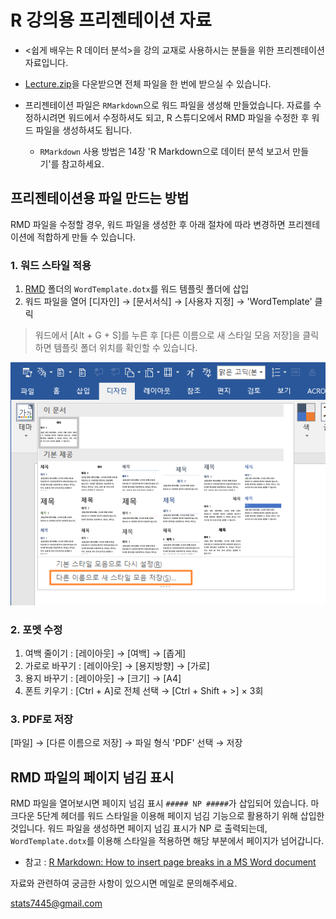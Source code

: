 # R 강의용 프리젠테이션 자료

- <쉽게 배우는 R 데이터 분석>을 강의 교재로 사용하시는 분들을 위한 프리젠테이션 자료입니다.

- [Lecture.zip](https://github.com/youngwoos/Doit_R/blob/master/Lecture/Lecture.zip)을 다운받으면 전체 파일을 한 번에 받으실 수 있습니다.

- 프리젠테이션 파일은 `RMarkdown`으로 워드 파일을 생성해 만들었습니다. 자료를 수정하시려면 워드에서 수정하셔도 되고, R 스튜디오에서 RMD 파일을 수정한 후 워드 파일을 생성하셔도 됩니다.

    - `RMarkdown` 사용 방법은 14장 'R Markdown으로 데이터 분석 보고서 만들기'를 참고하세요.

## 프리젠테이션용 파일 만드는 방법

RMD 파일을 수정할 경우, 워드 파일을 생성한 후 아래 절차에 따라 변경하면 프리젠테이션에 적합하게 만들 수 있습니다. 

### 1. 워드 스타일 적용
1. [RMD](https://github.com/youngwoos/Doit_R/tree/master/Lecture/RMD) 폴더의 `WordTemplate.dotx`를 워드 템플릿 폴더에 삽입
2.	워드 파일을 열어 [디자인] → [문서서식] → [사용자 지정] → 'WordTemplate' 클릭

> 워드에서 [Alt + G + S]를 누른 후 [다른 이름으로 새 스타일 모음 저장]을 클릭하면 템플릿 폴더 위치를 확인할 수 있습니다.

![](TemplatePath.png)
  

### 2. 포멧 수정
1. 여백 줄이기   : [레이아웃] → [여백] → [좁게]
2. 가로로 바꾸기 : [레이아웃] → [용지방향] → [가로]
3. 용지 바꾸기   : [레이아웃] → [크기] → [A4]
4. 폰트 키우기   : [Ctrl + A]로 전체 선택 → [Ctrl + Shift + >] × 3회

### 3. PDF로 저장
[파일] → [다른 이름으로 저장] → 파일 형식 'PDF' 선택 → 저장


## RMD 파일의 페이지 넘김 표시

RMD 파일을 열어보시면 페이지 넘김 표시 `##### NP #####`가 삽입되어 있습니다. 마크다운 5단계 헤더를 워드 스타일을 이용해 페이지 넘김 기능으로 활용하기 위해 삽입한 것입니다. 워드 파일을 생성하면 페이지 넘김 표시가 NP 로 출력되는데, `WordTemplate.dotx`를 이용해 스타일을 적용하면 해당 부분에서 페이지가 넘어갑니다.

- 참고 : [R Markdown: How to insert page breaks in a MS Word document](https://datascienceplus.com/r-markdown-how-to-insert-page-breaks-in-a-ms-word-document/)

자료와 관련하여 궁금한 사항이 있으시면 메일로 문의해주세요.

stats7445@gmail.com
